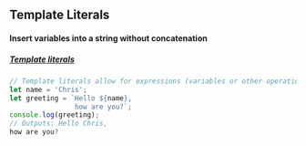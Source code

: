 ## Template Literals

#### Insert variables into a string without concatenation
##### [Template literals](https://developer.mozilla.org/en-US/docs/Web/JavaScript/Reference/Template_literals)
```js
// Template literals allow for expressions (variables or other operations such as calculations) to be inserted into strings without needing concatenation
let name = 'Chris';
let greeting = `Hello ${name},
                how are you?`;
console.log(greeting);
// Outputs: Hello Chris,
how are you?
```
